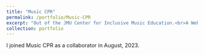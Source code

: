 ```yaml
---
title: "Music CPR"
permalink: /portfolio/Music-CPR
excerpt: "Out of the JMU Center for Inclusive Music Education.<br>A Web Based LMS for middle and high school band and orchestra.<br>Collaborator"
collection: portfolio
---
```


I joined Music CPR as a collaborator in August, 2023. 
